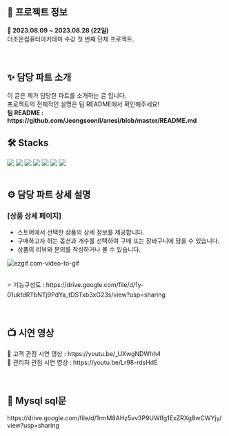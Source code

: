 
<h2>🔎 프로젝트 정보</h2>
<div><b>📆 2023.08.09 ~ 2023.08.28 (22일)</b></div>
<div>더조은컴퓨터아카데미 수강 첫 번째 단체 프로젝트.</div>
<br>
<br>
<h2>✨ 담당 파트 소개</h2>
<div>이 글은 제가 담당한 파트를 소개하는 글 입니다.</div>
<div>프로젝트의 전체적인 설명은 팀 README에서 확인해주세요!</div>
<div><b>팀 README : https://github.com/Jeongseonil/anesi/blob/master/README.md</b></div>

<h2>🛠 Stacks</h2>
<div>
  <img src="https://img.shields.io/badge/Html5-E34F26?style=flat&logo=html5&logoColor=white"/>
  <img src="https://img.shields.io/badge/Css3-1572B6?style=flat&logo=css3&logoColor=white"/>
  <img src="https://img.shields.io/badge/Javascript-F7DF1E?style=flat&logo=javascript&logoColor=white"/> 
  <img src="https://img.shields.io/badge/Mysql-4479A1?style=flat&logo=mysql&logoColor=white"/>
  <img src="https://img.shields.io/badge/Jquery-0769AD?style=flat&logo=jquery&logoColor=white"/> 
  <img src="https://img.shields.io/badge/Vue.js-4FC08D?style=flat&logo=vuedotjs&logoColor=white"/>
  <img src="https://img.shields.io/badge/SpringBoot-6DB33F?style=flat&logo=springboot&logoColor=white"/>
</div>
<br>
<h2>⚙ 담당 파트 상세 설명</h2>
<h3>[상품 상세 페이지]</h3>
<ul>
  <li>스토어에서 선택한 상품의 상세 정보를 제공합니다.</li>
  <li>구매하고자 하는 옵션과 개수를 선택하여 구매 또는 장바구니에 담을 수 있습니다.</li>
  <li>상품의 리뷰와 문의를 작성하거나 볼 수 있습니다.</li>
</ul>

![ezgif com-video-to-gif](https://github.com/bang015/anesi/assets/137017329/8194e9aa-3865-4e60-88cc-d602e442ed79)


<br>
<div> ⭐ 기능구성도 : https://drive.google.com/file/d/1y-01uktdRTbNTj9PdYa_tDSTxb3xG23s/view?usp=sharing  </div>


<br>
<br>
<h2>📺 시연 영상 </h2>
<div> 🎁 고객 관점 시연 영상 : https://youtu.be/_UXwgNDWhh4 </div>
<div> 📢 관리자 관점 시연 영상 : https://youtu.be/Lr98-rdsHdE </div>
<br>
<br>
<h2>💾 Mysql sql문</h2>
<div>https://drive.google.com/file/d/1rmM8AHz5vv3P9UWlfg1ExZRXg8wCWYjy/view?usp=sharing</div>

